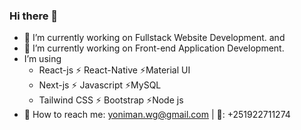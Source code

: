 ### Hi there 👋
- 🎯 I’m currently working on Fullstack Website Development. and
- 🎯 I’m currently working on Front-end Application Development.
- I’m using
    - React-js      ⚡ React-Native  ⚡Material UI
    - Next-js       ⚡ Javascript    ⚡MySQL
    - Tailwind CSS  ⚡ Bootstrap     ⚡Node js
- 📍 How to reach me: yoniman.wg@gmail.com |
                  📱: +251922711274
<!--
**Developer-Yonas/Developer-Yonas** is a ✨ _special_ ✨ repository because its `README.md` (this file) appears on your GitHub profile.

Here are some ideas to get you started:

 ...
- 🌱 I’m currently learning ...
- 👯 I’m looking to collaborate on ...
- 🤔 I’m looking for help with ...
- 💬 Ask me about ...
- 📫 How to reach me: ...
- 😄 Pronouns: ...
- ⚡ Fun fact: ...
-->
